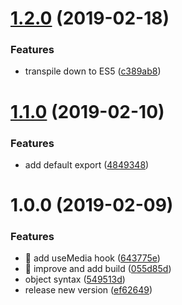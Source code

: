 # [1.2.0](https://github.com/streamich/use-media/compare/v1.1.0...v1.2.0) (2019-02-18)


### Features

* transpile down to ES5 ([c389ab8](https://github.com/streamich/use-media/commit/c389ab8))

# [1.1.0](https://github.com/streamich/use-media/compare/v1.0.0...v1.1.0) (2019-02-10)


### Features

* add default export ([4849348](https://github.com/streamich/use-media/commit/4849348))

# 1.0.0 (2019-02-09)


### Features

* 🎸 add useMedia hook ([643775e](https://github.com/streamich/use-media/commit/643775e))
* 🎸 improve and add build ([055d85d](https://github.com/streamich/use-media/commit/055d85d))
* object syntax ([549513d](https://github.com/streamich/use-media/commit/549513d))
* release new version ([ef62649](https://github.com/streamich/use-media/commit/ef62649))
